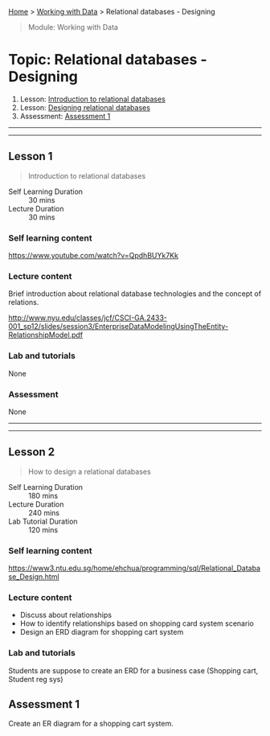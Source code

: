 [Home](../README.md) > [Working with Data](./README.md) > Relational databases - Designing

> Module: Working with Data

# Topic: Relational databases - Designing

1. Lesson: [Introduction to relational databases](#lesson-1)
1. Lesson: [Designing relational databases](#lesson-2)
1. Assessment: [Assessment 1](#assessment-1)

---

---

## Lesson 1

> Introduction to relational databases

<dl>
<dt>Self Learning Duration</dt>
<dd>30 mins</dd>
<dt>Lecture Duration</dt>
<dd>30 mins</dd>
</dl>

### Self learning content

https://www.youtube.com/watch?v=QpdhBUYk7Kk

### Lecture content

Brief introduction about relational database technologies and the concept of relations.

http://www.nyu.edu/classes/jcf/CSCI-GA.2433-001_sp12/slides/session3/EnterpriseDataModelingUsingTheEntity-RelationshipModel.pdf

### Lab and tutorials

None

### Assessment

None

---

---

## Lesson 2

> How to design a relational databases

<dl>
<dt>Self Learning Duration</dt>
<dd>180 mins</dd>
<dt>Lecture Duration</dt>
<dd>240 mins</dd>
<dt>Lab Tutorial Duration</dt>
<dd>120 mins</dd>
</dl>

### Self learning content

https://www3.ntu.edu.sg/home/ehchua/programming/sql/Relational_Database_Design.html

### Lecture content

- Discuss about relationships
- How to identify relationships based on shopping card system scenario
- Design an ERD diagram for shopping cart system

### Lab and tutorials

Students are suppose to create an ERD for a business case (Shopping cart, Student reg sys)

## Assessment 1

Create an ER diagram for a shopping cart system.
